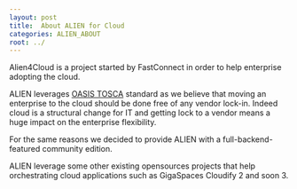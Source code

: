 ```yaml
---
layout: post
title:  About ALIEN for Cloud
categories: ALIEN_ABOUT
root: ../
---
```


Alien4Cloud is a project started by FastConnect in order to help enterprise adopting the cloud.

ALIEN leverages [OASIS TOSCA](https://www.oasis-open.org/committees/tc_home.php?wg_abbrev=tosca) standard as we believe that moving an enterprise to the cloud should be done free of any vendor lock-in. Indeed cloud is a structural change for IT and getting lock to a vendor means a huge impact on the enterprise flexibility.

For the same reasons we decided to provide ALIEN with a full-backend-featured community edition.

ALIEN leverage some other existing opensources projects that help orchestrating cloud applications such as GigaSpaces Cloudify 2 and soon 3.
